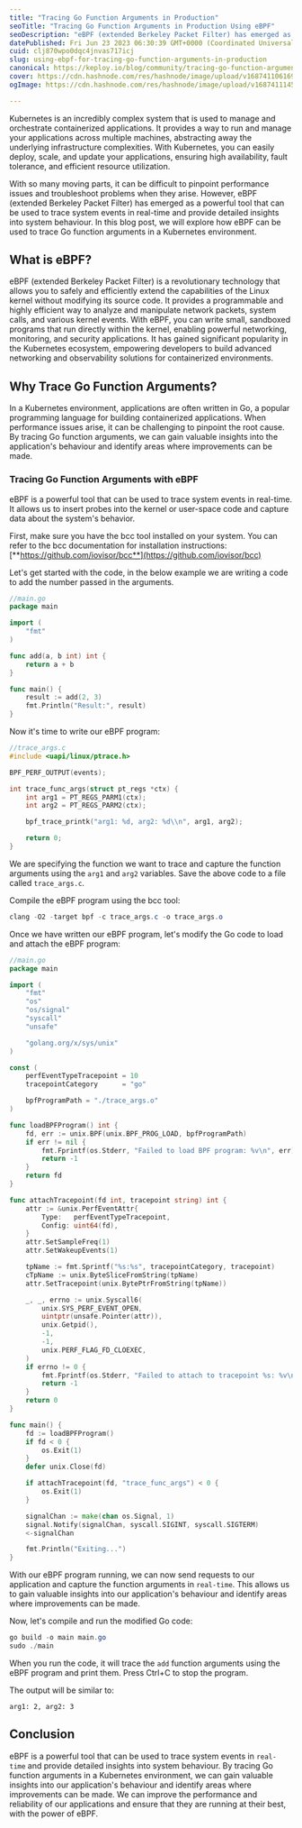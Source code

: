 ```yaml
---
title: "Tracing Go Function Arguments in Production"
seoTitle: "Tracing Go Function Arguments in Production Using eBPF"
seoDescription: "eBPF (extended Berkeley Packet Filter) has emerged as a powerful tool that can be used to trace system events in real-time and provide detailed insights."
datePublished: Fri Jun 23 2023 06:30:39 GMT+0000 (Coordinated Universal Time)
cuid: clj870wpo0dqc4jnvas717icj
slug: using-ebpf-for-tracing-go-function-arguments-in-production
canonical: https://keploy.io/blog/community/tracing-go-function-arguments-in-production
cover: https://cdn.hashnode.com/res/hashnode/image/upload/v1687411061690/f6366628-6a77-4e02-8af7-1f42986c69bc.png
ogImage: https://cdn.hashnode.com/res/hashnode/image/upload/v1687411145843/71b8145c-608c-4b83-aaa5-e6ac2f0634f8.png

---
```


Kubernetes is an incredibly complex system that is used to manage and orchestrate containerized applications. It provides a way to run and manage your applications across multiple machines, abstracting away the underlying infrastructure complexities. With Kubernetes, you can easily deploy, scale, and update your applications, ensuring high availability, fault tolerance, and efficient resource utilization.

With so many moving parts, it can be difficult to pinpoint performance issues and troubleshoot problems when they arise. However, eBPF (extended Berkeley Packet Filter) has emerged as a powerful tool that can be used to trace system events in real-time and provide detailed insights into system behaviour. In this blog post, we will explore how eBPF can be used to trace Go function arguments in a Kubernetes environment.

## What is eBPF?

eBPF (extended Berkeley Packet Filter) is a revolutionary technology that allows you to safely and efficiently extend the capabilities of the Linux kernel without modifying its source code. It provides a programmable and highly efficient way to analyze and manipulate network packets, system calls, and various kernel events. With eBPF, you can write small, sandboxed programs that run directly within the kernel, enabling powerful networking, monitoring, and security applications. It has gained significant popularity in the Kubernetes ecosystem, empowering developers to build advanced networking and observability solutions for containerized environments.

## **Why Trace Go Function Arguments?**

In a Kubernetes environment, applications are often written in Go, a popular programming language for building containerized applications. When performance issues arise, it can be challenging to pinpoint the root cause. By tracing Go function arguments, we can gain valuable insights into the application's behaviour and identify areas where improvements can be made.

### Tracing Go Function Arguments with eBPF

eBPF is a powerful tool that can be used to trace system events in real-time. It allows us to insert probes into the kernel or user-space code and capture data about the system's behavior.

First, make sure you have the bcc tool installed on your system. You can refer to the bcc documentation for installation instructions: [**https://github.com/iovisor/bcc**](https://github.com/iovisor/bcc)

Let's get started with the code, in the below example we are writing a code to add the number passed in the arguments.

```go
//main.go
package main

import (
	"fmt"
)

func add(a, b int) int {
	return a + b
}

func main() {
	result := add(2, 3)
	fmt.Println("Result:", result)
}
```

Now it's time to write our eBPF program:

```c
//trace_args.c
#include <uapi/linux/ptrace.h>

BPF_PERF_OUTPUT(events);

int trace_func_args(struct pt_regs *ctx) {
	int arg1 = PT_REGS_PARM1(ctx);
	int arg2 = PT_REGS_PARM2(ctx);

	bpf_trace_printk("arg1: %d, arg2: %d\\n", arg1, arg2);

	return 0;
}
```

We are specifying the function we want to trace and capture the function arguments using the `arg1` and `arg2` variables. Save the above code to a file called `trace_args.c`.

Compile the eBPF program using the bcc tool:

```powershell
clang -O2 -target bpf -c trace_args.c -o trace_args.o
```

Once we have written our eBPF program, let's modify the Go code to load and attach the eBPF program:

```go
//main.go
package main

import (
	"fmt"
	"os"
	"os/signal"
	"syscall"
	"unsafe"

	"golang.org/x/sys/unix"
)

const (
	perfEventTypeTracepoint = 10
	tracepointCategory      = "go"

	bpfProgramPath = "./trace_args.o"
)

func loadBPFProgram() int {
	fd, err := unix.BPF(unix.BPF_PROG_LOAD, bpfProgramPath)
	if err != nil {
		fmt.Fprintf(os.Stderr, "Failed to load BPF program: %v\n", err)
		return -1
	}
	return fd
}

func attachTracepoint(fd int, tracepoint string) int {
	attr := &unix.PerfEventAttr{
		Type:   perfEventTypeTracepoint,
		Config: uint64(fd),
	}
	attr.SetSampleFreq(1)
	attr.SetWakeupEvents(1)

	tpName := fmt.Sprintf("%s:%s", tracepointCategory, tracepoint)
	cTpName := unix.ByteSliceFromString(tpName)
	attr.SetTracepoint(unix.BytePtrFromString(tpName))

	_, _, errno := unix.Syscall6(
		unix.SYS_PERF_EVENT_OPEN,
		uintptr(unsafe.Pointer(attr)),
		unix.Getpid(),
		-1,
		-1,
		unix.PERF_FLAG_FD_CLOEXEC,
	)
	if errno != 0 {
		fmt.Fprintf(os.Stderr, "Failed to attach to tracepoint %s: %v\n", tracepoint, errno)
		return -1
	}
	return 0
}

func main() {
	fd := loadBPFProgram()
	if fd < 0 {
		os.Exit(1)
	}
	defer unix.Close(fd)

	if attachTracepoint(fd, "trace_func_args") < 0 {
		os.Exit(1)
	}

	signalChan := make(chan os.Signal, 1)
	signal.Notify(signalChan, syscall.SIGINT, syscall.SIGTERM)
	<-signalChan

	fmt.Println("Exiting...")
}
```

With our eBPF program running, we can now send requests to our application and capture the function arguments in `real-time`. This allows us to gain valuable insights into our application's behaviour and identify areas where improvements can be made.

Now, let's compile and run the modified Go code:

```powershell
go build -o main main.go
sudo ./main
```

When you run the code, it will trace the `add` function arguments using the eBPF program and print them. Press Ctrl+C to stop the program.

The output will be similar to:

```plaintext
arg1: 2, arg2: 3
```

## Conclusion

eBPF is a powerful tool that can be used to trace system events in `real-time` and provide detailed insights into system behaviour. By tracing Go function arguments in a Kubernetes environment, we can gain valuable insights into our application's behaviour and identify areas where improvements can be made. We can improve the performance and reliability of our applications and ensure that they are running at their best, with the power of eBPF.